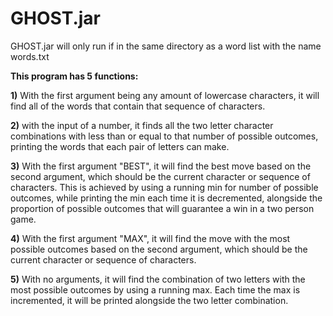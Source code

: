 # GHOST.jar
GHOST.jar will only run if in the same directory as a word list with the name words.txt

**This program has 5 functions:**

  **1)** With the first argument being any amount of lowercase characters, it will find all of the words that contain that sequence of characters.
  
  **2)** with the input of a number, it finds all the two letter character combinations with less than or equal to that number of possible outcomes, printing the words that each pair of letters can make. 
  
  **3)** With the first argument "BEST", it will find the best move based on the second argument, which should be the current character or sequence of characters. This is achieved by using a running min for number of possible outcomes, while printing the min each time it is decremented, alongside the proportion of possible outcomes that will guarantee a win in a two person game.
  
  **4)** With the first argument "MAX", it will find the move with the most possible outcomes based on the second argument, which should be the current character or sequence of characters. 
  
 **5)** With no arguments, it will find the combination of two letters with the most possible outcomes by using a running max. Each time the max is incremented, it will be printed alongside the two letter combination.
